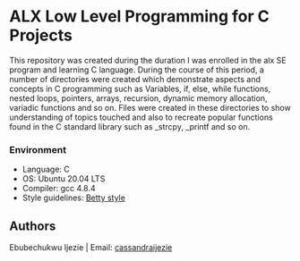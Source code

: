 # ALX Low Level Programming for C Projects
This repository was created during the duration I was enrolled in the alx SE program and learning C language.
During the course of this period, a number of directories were created which demonstrate aspects and concepts in C programming such as Variables, if, else, while  functions, nested loops, pointers, arrays, recursion, dynamic memory allocation, variadic functions and so on.
Files were created in these directories to show understanding of topics touched and also to recreate popular functions found in the C standard library such as _strcpy, _printf and so on.

### Environment
* Language: C
* OS: Ubuntu 20.04 LTS
* Compiler: gcc 4.8.4
* Style guidelines: [Betty style](https://github.com/alx-tools/Betty/wiki)

## Authors

Ebubechukwu Ijezie | Email: [cassandraijezie](mailto:cassandraijezie@gmail.com)
